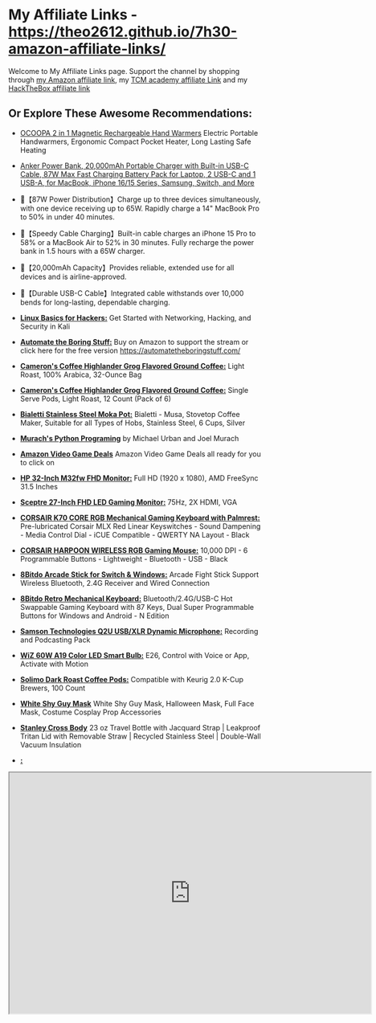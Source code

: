 # My Affiliate Links - https://theo2612.github.io/7h30-amazon-affiliate-links/

Welcome to My Affiliate Links page. Support the channel by shopping through [my Amazon affiliate link](https://amzn.to/3n1nAgO), my [TCM academy affiliate Link](https://academy.tcm-sec.com/courses/?affcode=770707_seneyt4m) and my [HackTheBox affiliate link](https://hacktheboxltd.sjv.io/WqZYEX)

## Or Explore These Awesome Recommendations:

- [OCOOPA 2 in 1 Magnetic Rechargeable Hand Warmers](https://www.amazon.com/dp/B0CC17DW35?ref=t_ac_view_request_product_image&campaignId=amzn1.campaign.26KRYVMHI7P85&linkCode=tr1&tag=doy07-20&linkId=amzn1.campaign.26KRYVMHI7P85_1726660573976)
  Electric Portable Handwarmers, Ergonomic Compact Pocket Heater, Long Lasting Safe Heating

- [Anker Power Bank, 20,000mAh Portable Charger with Built-in USB-C Cable, 87W Max Fast Charging Battery Pack for Laptop, 2 USB-C and 1 USB-A, for MacBook, iPhone 16/15 Series, Samsung, Switch, and More](https://www.amazon.com/dp/B0CXDXP8VR?ref=t_ac_view_request_product_image&campaignId=amzn1.campaign.3K6WIELT3R9WM&linkCode=tr1&tag=doy07-20&linkId=amzn1.campaign.3K6WIELT3R9WM_1726660866102)
- 🔋【87W Power Distribution】Charge up to three devices simultaneously, with one device receiving up to 65W. Rapidly charge a 14" MacBook Pro to 50% in under 40 minutes.
- 🔋【Speedy Cable Charging】Built-in cable charges an iPhone 15 Pro to 58% or a MacBook Air to 52% in 30 minutes. Fully recharge the power bank in 1.5 hours with a 65W charger.
- 🔋【20,000mAh Capacity】Provides reliable, extended use for all devices and is airline-approved.
- 🔋【Durable USB-C Cable】Integrated cable withstands over 10,000 bends for long-lasting, dependable charging.
  
- [**Linux Basics for Hackers:**](https://amzn.to/3CRhbfs)
  Get Started with Networking, Hacking, and Security in Kali

- [**Automate the Boring Stuff:**](https://amzn.to/46BGyz1)
  Buy on Amazon to support the stream or click here for the free version https://automatetheboringstuff.com/

- [**Cameron's Coffee Highlander Grog Flavored Ground Coffee:**](https://amzn.to/3GlCKXY)
  Light Roast, 100% Arabica, 32-Ounce Bag

- [**Cameron's Coffee Highlander Grog Flavored Ground Coffee:**](https://amzn.to/46E2XM3)
  Single Serve Pods, Light Roast, 12 Count (Pack of 6)

- [**Bialetti Stainless Steel Moka Pot:**](https://amzn.to/3RptzvR)
  Bialetti - Musa, Stovetop Coffee Maker, Suitable for all Types of Hobs, Stainless Steel, 6 Cups, Silver
   
- [**Murach's Python Programing**](https://amzn.to/3FU4dzD)
  by Michael Urban and Joel Murach

- [**Amazon Video Game Deals**](https://www.amazon.com/s?k=video+games&i=videogames&camp=1789&creative=9325&linkCode=ur2&linkId=62ef8789832ef45b83222b08fc16f6e8&tag=doy07-20)
  Amazon Video Game Deals all ready for you to click on

- [**HP 32-Inch M32fw FHD Monitor:**](https://amzn.to/3NIVJjo)
  Full HD (1920 x 1080), AMD FreeSync 31.5 Inches

- [**Sceptre 27-Inch FHD LED Gaming Monitor:**](https://amzn.to/3GXzkuI)
  75Hz, 2X HDMI, VGA

- [**CORSAIR K70 CORE RGB Mechanical Gaming Keyboard with Palmrest:**](https://amzn.to/3RCl67n)
  Pre-lubricated Corsair MLX Red Linear Keyswitches - Sound Dampening - Media Control Dial - iCUE Compatible - QWERTY NA Layout - Black

- [**CORSAIR HARPOON WIRELESS RGB Gaming Mouse:**](https://amzn.to/3vgJYu2)
  10,000 DPI - 6 Programmable Buttons - Lightweight - Bluetooth - USB - Black

- [**8Bitdo Arcade Stick for Switch & Windows:**](https://amzn.to/3RHVrdF)
  Arcade Fight Stick Support Wireless Bluetooth, 2.4G Receiver and Wired Connection

- [**8Bitdo Retro Mechanical Keyboard:**](https://amzn.to/3RFDgFn)
  Bluetooth/2.4G/USB-C Hot Swappable Gaming Keyboard with 87 Keys, Dual Super Programmable Buttons for Windows and Android - N Edition

- [**Samson Technologies Q2U USB/XLR Dynamic Microphone:**](https://amzn.to/3N4X80f)
  Recording and Podcasting Pack

- [**WiZ 60W A19 Color LED Smart Bulb:**](https://amzn.to/405ThIC)
  E26, Control with Voice or App, Activate with Motion

- [**Solimo Dark Roast Coffee Pods:**](https://amzn.to/3HQ7ekV)
  Compatible with Keurig 2.0 K-Cup Brewers, 100 Count

- [**White Shy Guy Mask**](https://amzn.to/3Qyro7x)
  White Shy Guy Mask, Halloween Mask, Full Face Mask, Costume Cosplay Prop Accessories

- [**Stanley Cross Body**](https://amzn.to/4c5wIYE)
  23 oz Travel Bottle with Jacquard Strap | Leakproof Tritan Lid with Removable Straw | Recycled Stainless Steel | Double-Wall Vacuum Insulation 

- [**:**]()

<iframe
    src="https://player.twitch.tv/?channel=b7h30&parent=theo2612.github.io"
    height="480"
    width="720"
    allowfullscreen="true">
</iframe>


